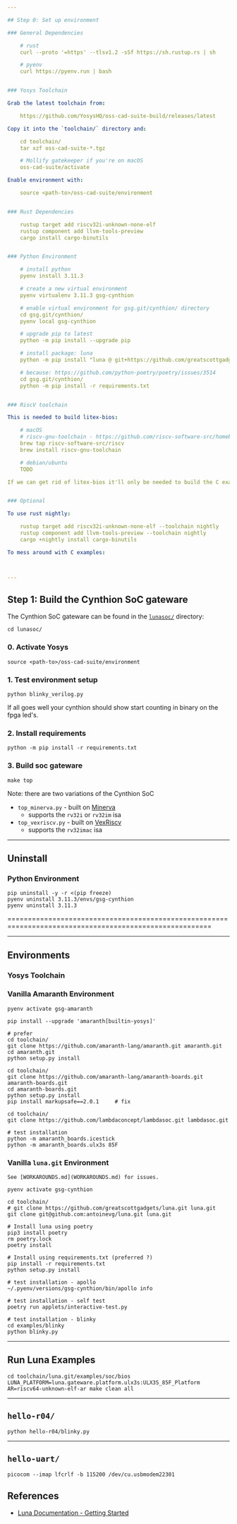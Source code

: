 ```yaml
---

## Step 0: Set up environment

### General Dependencies

    # rust
    curl --proto '=https' --tlsv1.2 -sSf https://sh.rustup.rs | sh

    # pyenv
    curl https://pyenv.run | bash


### Yosys Toolchain

Grab the latest toolchain from:

    https://github.com/YosysHQ/oss-cad-suite-build/releases/latest

Copy it into the `toolchain/` directory and:

    cd toolchain/
    tar xzf oss-cad-suite-*.tgz

    # Mollify gatekeeper if you're on macOS
    oss-cad-suite/activate

Enable environment with:

    source <path-to>/oss-cad-suite/environment


### Rust Dependencies

    rustup target add riscv32i-unknown-none-elf
    rustup component add llvm-tools-preview
    cargo install cargo-binutils


### Python Environment

    # install python
    pyenv install 3.11.3

    # create a new virtual environment
    pyenv virtualenv 3.11.3 gsg-cynthion

    # enable virtual environment for gsg.git/cynthion/ directory
    cd gsg.git/cynthion/
    pyenv local gsg-cynthion

    # upgrade pip to latest
    python -m pip install --upgrade pip

    # install package: luna
    python -m pip install "luna @ git+https://github.com/greatscottgadgets/luna@main"

    # because: https://github.com/python-poetry/poetry/issues/3514
    cd gsg.git/cynthion/
    python -m pip install -r requirements.txt


### RiscV toolchain

This is needed to build litex-bios:

    # macOS
    # riscv-gnu-toolchain - https://github.com/riscv-software-src/homebrew-riscv
    brew tap riscv-software-src/riscv
    brew install riscv-gnu-toolchain

    # debian/ubuntu
    TODO

If we can get rid of litex-bios it'll only be needed to build the C examples.


### Optional

To use rust nightly:

    rustup target add riscv32i-unknown-none-elf --toolchain nightly
    rustup component add llvm-tools-preview --toolchain nightly
    cargo +nightly install cargo-binutils

To mess around with C examples:



---
```


## Step 1: Build the Cynthion SoC gateware

The Cynthion SoC gateware can be found in the [`lunasoc/`](lunasoc/) directory:

    cd lunasoc/

### 0. Activate Yosys

    source <path-to>/oss-cad-suite/environment

### 1. Test environment setup

    python blinky_verilog.py

If all goes well your cynthion should show start counting in binary on the fpga led's.

### 2. Install requirements

    python -m pip install -r requirements.txt

### 3. Build soc gateware

    make top


Note: there are two variations of the Cynthion SoC

* `top_minerva.py` - built on [Minerva](https://github.com/minerva-cpu/minerva)
  - supports the `rv32i` or `rv32im` isa
* `top_vexriscv.py` - built on [VexRiscv](https://github.com/SpinalHDL/VexRiscv)
  - supports the `rv32imac` isa



---

## Uninstall

### Python Environment

    pip uninstall -y -r <(pip freeze)
    pyenv uninstall 3.11.3/envs/gsg-cynthion
    pyenv uninstall 3.11.3




========================================================================================================

---

## Environments


### Yosys Toolchain



### Vanilla Amaranth Environment

    pyenv activate gsg-amaranth

    pip install --upgrade 'amaranth[builtin-yosys]'

    # prefer
    cd toolchain/
    git clone https://github.com/amaranth-lang/amaranth.git amaranth.git
    cd amaranth.git
    python setup.py install

    cd toolchain/
    git clone https://github.com/amaranth-lang/amaranth-boards.git amaranth-boards.git
    cd amaranth-boards.git
    python setup.py install
    pip install markupsafe==2.0.1     # fix

    cd toolchain/
    git clone https://github.com/lambdaconcept/lambdasoc.git lambdasoc.git

    # test installation
    python -m amaranth_boards.icestick
    python -m amaranth_boards.ulx3s 85F


### Vanilla `luna.git` Environment

    See [WORKAROUNDS.md](WORKAROUNDS.md) for issues.

    pyenv activate gsg-cynthion

    cd toolchain/
    # git clone https://github.com/greatscottgadgets/luna.git luna.git
    git clone git@github.com:antoinevg/luna.git luna.git

    # Install luna using poetry
    pip3 install poetry
    rm poetry.lock
    poetry install

    # Install using requirements.txt (preferred ?)
    pip install -r requirements.txt
    python setup.py install

    # test installation - apollo
    ~/.pyenv/versions/gsg-cynthion/bin/apollo info

    # test installation - self test
    poetry run applets/interactive-test.py

    # test installation - blinky
    cd examples/blinky
    python blinky.py



---

## Run Luna Examples

    cd toolchain/luna.git/examples/soc/bios
    LUNA_PLATFORM=luna.gateware.platform.ulx3s:ULX3S_85F_Platform AR=riscv64-unknown-elf-ar make clean all


---

## `hello-r04/`

    python hello-r04/blinky.py


---

## `hello-uart/`

    picocom --imap lfcrlf -b 115200 /dev/cu.usbmodem22301


## References

* [Luna Documentation - Getting Started](https://luna.readthedocs.io/en/latest/getting_started.html)
